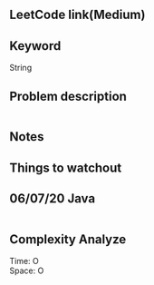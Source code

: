 ## LeetCode link(Medium)


## Keyword
String

## Problem description
```

```



## Notes


## Things to watchout

## 06/07/20 Java

```java


```
## Complexity Analyze
Time: O       \
Space: O